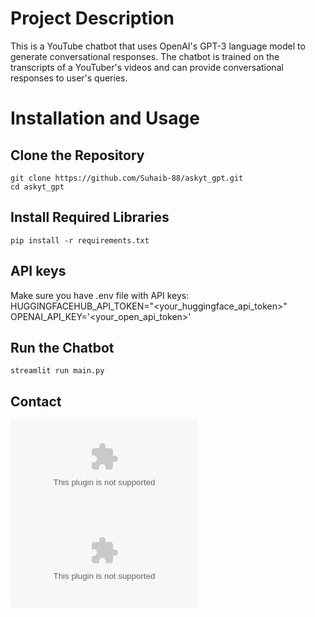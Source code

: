 # Project Description
This is a YouTube chatbot that uses OpenAI's GPT-3 language model to generate conversational responses. The chatbot is trained on the transcripts of a YouTuber's videos and can provide conversational responses to user's queries.

# Installation and Usage
## Clone the Repository
```
git clone https://github.com/Suhaib-88/askyt_gpt.git
cd askyt_gpt
```
## Install Required Libraries
```
pip install -r requirements.txt
```
## API keys
Make sure you have .env file with API keys:
HUGGINGFACEHUB_API_TOKEN="<your_huggingface_api_token>"
OPENAI_API_KEY='<your_open_api_token>'

## Run the Chatbot
```
streamlit run main.py
```

## Contact
![Suhaib](suhaibarshad2017@gmail.com)
![Ayush](ayush31dec@gmail.com)